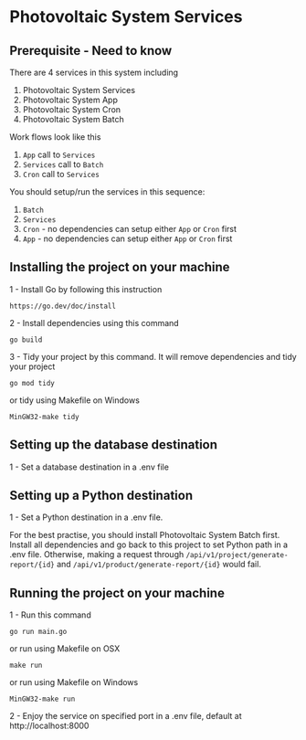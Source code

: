 # Photovoltaic System Services

## Prerequisite - Need to know
There are 4 services in this system including
1. Photovoltaic System Services
2. Photovoltaic System App
3. Photovoltaic System Cron
4. Photovoltaic System Batch

Work flows look like this
1. `App` call to `Services` 
2. `Services` call to `Batch`
3. `Cron` call to `Services`

You should setup/run the services in this sequence:
1. `Batch`
2. `Services`
3. `Cron` - no dependencies can setup either `App` or `Cron` first
3. `App` - no dependencies can setup either `App` or `Cron` first

## Installing the project on your machine

1 - Install Go by following this instruction
~~~
https://go.dev/doc/install
~~~

2 - Install dependencies using this command
~~~
go build
~~~

3 - Tidy your project by this command. It will remove dependencies and tidy your project
~~~
go mod tidy
~~~
or tidy using Makefile on Windows
~~~
MinGW32-make tidy 
~~~

## Setting up the database destination
1 - Set a database destination in a .env file 


## Setting up a Python destination
1 - Set a Python destination in a .env file. 

For the best practise, you should install Photovoltaic System Batch first. Install all dependencies and go back to this project to set Python path in a .env file. Otherwise, making a request through `/api/v1/project/generate-report/{id}` and `/api/v1/product/generate-report/{id}` would fail.

## Running the project on your machine
1 - Run this command
~~~
go run main.go
~~~
or run using Makefile on OSX
~~~
make run 
~~~
or run using Makefile on Windows
~~~
MinGW32-make run 
~~~
2 - Enjoy the service on specified port in a .env file, default at http://localhost:8000 


